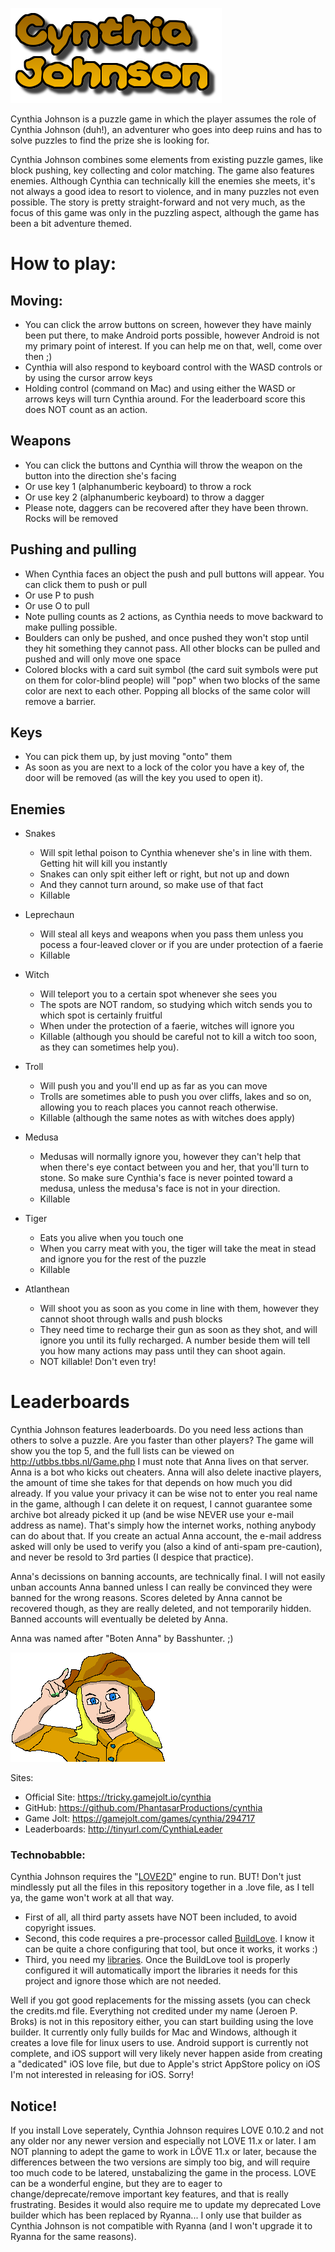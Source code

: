 ![Cynthia Johnson](https://github.com/PhantasarProductions/cynthia/blob/master/GFX/General/Logo.png?raw=true)


Cynthia Johnson is a puzzle game in which the player assumes the role of Cynthia Johnson (duh!), an adventurer who goes into deep ruins and has to solve puzzles to find the prize she is looking for.

Cynthia Johnson combines some elements from existing puzzle games, like block pushing, key collecting and color matching. The game also features enemies. Although Cynthia can technically kill the enemies she meets, it's not always 
a good idea to resort to violence, and in many puzzles not even possible. The story is pretty straight-forward and not very much, as the focus of this game was only in the puzzling aspect, although the game has been a bit adventure 
themed.

# How to play:

## Moving:

- You can click the arrow buttons on screen, however they have mainly been put there, to make Android ports possible, however Android is not my primary point of interest. If you can help me on that, well, come over then ;)
- Cynthia will also respond to keyboard control with the WASD controls or by using the cursor arrow keys
- Holding control (command on Mac) and using either the WASD or arrows keys will turn Cynthia around. For the leaderboard score this does NOT count as an action.

## Weapons

- You can click the buttons and Cynthia will throw the weapon on the button into the direction she's facing
- Or use key 1 (alphanumberic keyboard) to throw a rock
- Or use key 2 (alphanumberic keyboard) to throw a dagger
- Please note, daggers can be recovered after they have been thrown. Rocks will be removed

## Pushing and pulling

- When Cynthia faces an object the push and pull buttons will appear. You can click them to push or pull
- Or use P to push
- Or use O to pull
- Note pulling counts as 2 actions, as Cynthia needs to move backward to make pulling possible.
- Boulders can only be pushed, and once pushed they won't stop until they hit something they cannot pass. All other blocks can be pulled and pushed and will only move one space
- Colored blocks with a card suit symbol (the card suit symbols were put on them for color-blind people) will "pop" when two blocks of the same color are next to each other. Popping all blocks of the same color will remove a 
barrier.

## Keys

- You can pick them up, by just moving "onto" them
- As soon as you are next to a lock of the color you have a key of, the door will be removed (as will the key you used to open it).

## Enemies

- Snakes
  - Will spit lethal poison to Cynthia whenever she's in line with them. Getting hit will kill you instantly
  - Snakes can only spit either left or right, but not up and down
  - And they cannot turn around, so make use of that fact
  - Killable

- Leprechaun
  - Will steal all keys and weapons when you pass them unless you pocess a four-leaved clover or if you are under protection of a faerie
  - Killable

- Witch
  - Will teleport you to a certain spot whenever she sees you
  - The spots are NOT random, so studying which witch sends you to which spot is certainly fruitful
  - When under the protection of a faerie, witches will ignore you
  - Killable (although you should be careful not to kill a witch too soon, as they can sometimes help you).

- Troll
  - Will push you and you'll end up as far as you can move
  - Trolls are sometimes able to push you over cliffs, lakes and so on, allowing you to reach places you cannot reach otherwise.
  - Killable (although the same notes as with witches does apply)

- Medusa
  - Medusas will normally ignore you, however they can't help that when there's eye contact between you and her, that you'll turn to stone. So make sure Cynthia's face is never pointed toward a medusa, unless the medusa's face is 
not in your direction.
  - Killable

- Tiger
  - Eats you alive when you touch one
  - When you carry meat with you, the tiger will take the meat in stead and ignore you for the rest of the puzzle
  - Killable

- Atlanthean
  - Will shoot you as soon as you come in line with them, however they cannot shoot through walls and push blocks
  - They need time to recharge their gun as soon as they shot, and will ignore you until its fully recharged. A number beside them will tell you how many actions may pass until they can shoot again.
  - NOT killable! Don't even try!

# Leaderboards

Cynthia Johnson features leaderboards. Do you need less actions than others to solve a puzzle. Are you faster than other players? The game will show you the top 5, and the full lists can be viewed on http://utbbs.tbbs.nl/Game.php
I must note that Anna lives on that server. Anna is a bot who kicks out cheaters. Anna will also delete inactive players, the amount of time she takes for that depends on how much you did already. If you value your privacy it can 
be wise not to enter you real name in the game, although I can delete it on request, I cannot guarantee some archive bot already picked it up (and be wise NEVER use your e-mail address as name). That's simply how the internet 
works, nothing anybody can do about that. If you create an actual Anna account, the e-mail address asked will only be used to verify you (also a kind of anti-spam pre-caution), and never be resold to 3rd parties (I despice that 
practice). 

Anna's decissions on banning accounts, are technically final. I will not easily unban accounts Anna banned unless I can really be convinced they were banned for the wrong reasons. Scores deleted by Anna cannot be recovered though, 
as they are really deleted, and not temporarily hidden. Banned accounts will eventually be deleted by Anna.

Anna was named after "Boten Anna" by Basshunter. ;)



![](https://github.com/PhantasarProductions/cynthia/blob/master/GFX/General/Cynthia.png?raw=true)


Sites:

- Official Site: https://tricky.gamejolt.io/cynthia
- GitHub: https://github.com/PhantasarProductions/cynthia
- Game Jolt: https://gamejolt.com/games/cynthia/294717
- Leaderboards: http://tinyurl.com/CynthiaLeader



### Technobabble:
Cynthia Johnson requires the "[LOVE2D](http://love2d.org)" engine to run.
BUT! Don't just mindlessly put all the files in this repository together in a .love file, as I tell ya, the game won't work at all that way.
- First of all, all third party assets have NOT been included, to avoid copyright issues.
- Second, this code requires a pre-processor called [BuildLove](https://github.com/Tricky1975/BuildLove). I know it can be quite a chore configuring that tool, but once it works, it works :)
- Third, you need my [libraries](https://github.com/LuaLibs/Love-Lua-Libraries). Once the BuildLove tool is properly configured it will automatically import the libraries it needs for this project and ignore those which are not needed.

Well if you got good replacements for the missing assets (you can check the credits.md file. Everything not credited under my name (Jeroen P. Broks) is not in this repository either, you can start building using the love builder. It currently only fully builds for Mac and Windows, although it creates a love file for linux users to use. Android support is currently not complete, and iOS support will very likely never happen aside from creating a "dedicated" iOS love file, but due to Apple's strict AppStore policy on iOS I'm not interested in releasing for iOS. Sorry!


## Notice!

If you install Love seperately, Cynthia Johnson requires LOVE 0.10.2 and not any older nor any newer version and especially not LOVE 11.x or later. I am NOT planning to adept the game to work in LÖVE 11.x or later, because the 
differences between the two versions are simply too big, and will require too much code to be latered, unstabalizing the game in the process. LOVE can be a wonderful engine, but they are to eager to change/deprecate/remove 
important key features, and that is really frustrating. Besides it would also require me to update my deprecated Love builder which has been replaced by Ryanna... I only use that builder as Cynthia Johnson is not compatible with Ryanna (and I won't upgrade it to Ryanna for the same reasons).
